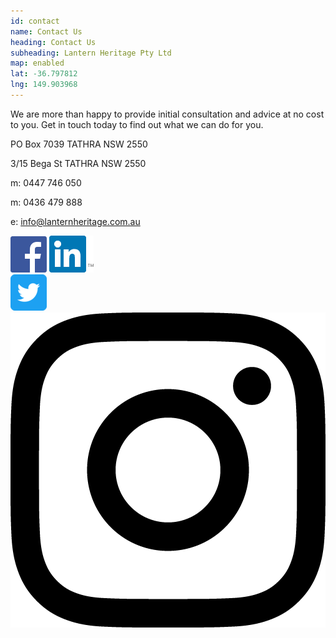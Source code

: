 ```yaml
---
id: contact
name: Contact Us
heading: Contact Us
subheading: Lantern Heritage Pty Ltd
map: enabled
lat: -36.797812
lng: 149.903968
---
```


We are more than happy to provide initial consultation and advice at no cost to you. Get in touch today to find out what we can do for you.

PO Box 7039
TATHRA NSW 2550

3/15 Bega St 
TATHRA NSW 2550

m: 0447 746 050

m: 0436 479 888

e: <a href="mailto:&#105;&#110;&#102;&#111;&#064;&#108;&#097;&#110;&#116;&#101;&#114;&#110;&#104;&#101;&#114;&#105;&#116;&#097;&#103;&#101;&#046;&#099;&#111;&#109;&#046;&#097;&#117;"> &#105;&#110;&#102;&#111;&#064;&#108;&#097;&#110;&#116;&#101;&#114;&#110;&#104;&#101;&#114;&#105;&#116;&#097;&#103;&#101;&#046;&#099;&#111;&#109;&#046;&#097;&#117; </a>

<div class="socialwrapper">
    <a href="https://www.facebook.com/shiningalightonpeopleandplace/"><img class="social" src="assets/images/social/facebook.png"></a>
    <a href="https://www.linkedin.com/company-beta/18175797/"><img class="social" src="assets/images/social/linkedin.png"></a>
</div>

<div class="socialwrapper">
    <a href="https://twitter.com/LanternHeritage"><img class="social" src="assets/images/social/twitter.png"></a>
    <a href="https://www.instagram.com/shiningalightonpeopleandplace/"><img class="social"  src="assets/images/social/instagram.png"></a>
</div>
